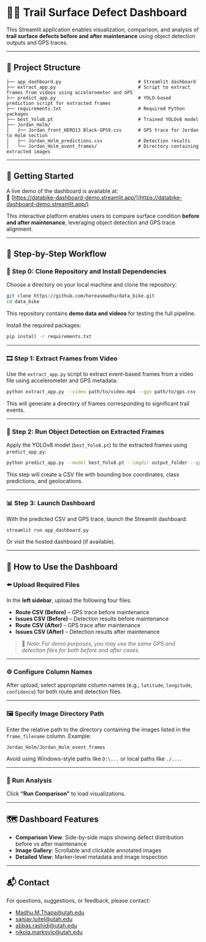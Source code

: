 # 🚴‍♂️ Trail Surface Defect Dashboard

This Streamlit application enables visualization, comparison, and analysis of **trail surface defects before and after maintenance** using object detection outputs and GPS traces.

---

## 📂 Project Structure

```
├── app_dashboard.py                            # Streamlit dashboard
├── extract_app.py                              # Script to extract frames from videos using accelerometer and GPS
├── predict_app.py                              # YOLO-based prediction script for extracted frames
├── requirements.txt                            # Required Python packages
├── best_Yolo8.pt                               # Trained YOLOv8 model
├── Jordan_Holm/
│   ├── Jordan_front_HERO13 Black-GPS9.csv      # GPS trace for Jordan to Holm section
│   ├── Jordan_Holm_predictions.csv             # Detection results
│   └── Jordan_Holm_event_frames/               # Directory containing extracted images
```

---

## 🚀 Getting Started

A live demo of the dashboard is available at:  
🔗 [https://databike-dashboard-demo.streamlit.app/](https://databike-dashboard-demo.streamlit.app/)

This interactive platform enables users to compare surface condition **before and after maintenance**, leveraging object detection and GPS trace alignment.

---

## 🧰 Step-by-Step Workflow

### 📁 Step 0: Clone Repository and Install Dependencies

Choose a directory on your local machine and clone the repository:

```bash
git clone https://github.com/hereasmadhu/data_bike.git
cd data_bike
```

This repository contains **demo data and videos** for testing the full pipeline.

Install the required packages:

```bash
pip install -r requirements.txt
```

---

### 🎞️ Step 1: Extract Frames from Video

Use the `extract_app.py` script to extract event-based frames from a video file using accelerometer and GPS metadata:

```bash
python extract_app.py --video path/to/video.mp4 --gps path/to/gps.csv --accel path/to/accel.csv --outdir output_folder
```

This will generate a directory of frames corresponding to significant trail events.

---

### 🧠 Step 2: Run Object Detection on Extracted Frames

Apply the YOLOv8 model (`best_Yolo8.pt`) to the extracted frames using `predict_app.py`:

```bash
python predict_app.py --model best_Yolo8.pt --imgdir output_folder --gps path/to/gps.csv --out path/to/output_predictions.csv
```

This step will create a CSV file with bounding box coordinates, class predictions, and geolocations.

---

### 📊 Step 3: Launch Dashboard

With the predicted CSV and GPS trace, launch the Streamlit dashboard:

```bash
streamlit run app_dashboard.py
```

Or visit the hosted dashboard (if available).

---

## 📘 How to Use the Dashboard

### ⬅️ Upload Required Files

In the **left sidebar**, upload the following four files:

- **Route CSV (Before)** – GPS trace before maintenance  
- **Issues CSV (Before)** – Detection results before maintenance  
- **Route CSV (After)** – GPS trace after maintenance  
- **Issues CSV (After)** – Detection results after maintenance  

> 📌 *Note: For demo purposes, you may use the same GPS and detection files for both before and after cases.*

---

### ⚙️ Configure Column Names

After upload, select appropriate column names (e.g., `latitude`, `longitude`, `confidence`) for both route and detection files.

---

### 🖼️ Specify Image Directory Path

Enter the relative path to the directory containing the images listed in the `frame_filename` column. Example:

```
Jordan_Holm/Jordan_Holm_event_frames
```

Avoid using Windows-style paths like `D:\...` or local paths like `./...`.

---

### 🚀 Run Analysis

Click **“Run Comparison”** to load visualizations.

---

## 🗺️ Dashboard Features

- **Comparison View**: Side-by-side maps showing defect distribution before vs after maintenance  
- **Image Gallery**: Scrollable and clickable annotated images  
- **Detailed View**: Marker-level metadata and image inspection

---

## 📬 Contact

For questions, suggestions, or feedback, please contact:

- [Madhu.M.Thapa@utah.edu](mailto:Madhu.M.Thapa@utah.edu)  
- [sanjay.luitel@utah.edu](mailto:sanjay.luitel@utah.edu)  
- [abbas.rashidi@utah.edu](mailto:abbas.rashidi@utah.edu)  
- [nikola.markovic@utah.edu](mailto:nikola.markovic@utah.edu)
